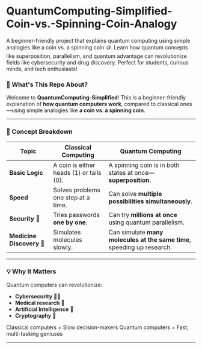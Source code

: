 # QuantumComputing-Simplified-Coin-vs.-Spinning-Coin-Analogy
A beginner-friendly project that explains quantum computing using simple analogies like a coin vs. a spinning coin 🪙. Learn how quantum concepts like superposition, parallelism, and quantum advantage can revolutionize fields like cybersecurity and drug discovery. Perfect for students, curious minds, and tech enthusiasts!





### 🤔 What's This Repo About?

Welcome to **QuantumComputing-Simplified**!
This is a beginner-friendly explanation of **how quantum computers work**, compared to classical ones—using simple analogies like **a coin vs. a spinning coin**.

---

### 🧠 Concept Breakdown

| Topic                     | Classical Computing                      | Quantum Computing                                                       |
| ------------------------- | ---------------------------------------- | ----------------------------------------------------------------------- |
| **Basic Logic**           | A coin is either heads (1) or tails (0). | A spinning coin is in both states at once—**superposition**.            |
| **Speed**                 | Solves problems one step at a time.      | Can solve **multiple possibilities simultaneously**.                    |
| **Security** 🔐           | Tries passwords **one by one**.          | Can try **millions at once** using quantum parallelism.                 |
| **Medicine Discovery** 💊 | Simulates molecules slowly.              | Can simulate **many molecules at the same time**, speeding up research. |

---

### 💡 Why It Matters

Quantum computers can revolutionize:

* **Cybersecurity** 🧑‍💻
* **Medical research** 🧬
* **Artificial Intelligence** 🤖
* **Cryptography** 🔐

Classical computers = Slow decision-makers
Quantum computers = Fast, multi-tasking geniuses

---

